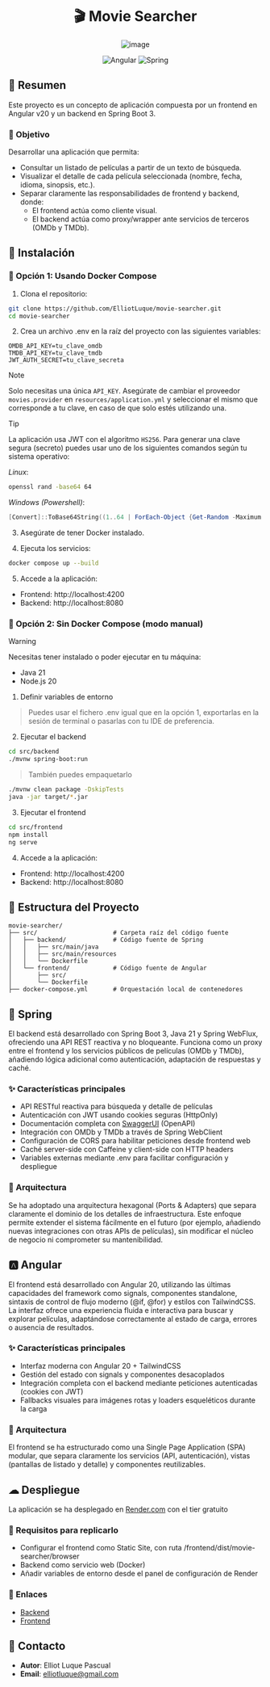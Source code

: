 <div align="center">

# 🎬 Movie Searcher

![image](https://github.com/user-attachments/assets/99427ecb-5bd2-4c92-ba72-ab43e76d52e5)

![Angular](https://img.shields.io/badge/angular-%23DD0031.svg?style=for-the-badge&logo=angular&logoColor=white)
![Spring](https://img.shields.io/badge/spring-%236DB33F.svg?style=for-the-badge&logo=spring&logoColor=white)

</div>

## 🧾 Resumen
Este proyecto es un concepto de aplicación compuesta por un frontend en Angular v20 y un backend en Spring Boot 3.

### 🎯 Objetivo
Desarrollar una aplicación que permita:

- Consultar un listado de películas a partir de un texto de búsqueda.
- Visualizar el detalle de cada película seleccionada (nombre, fecha, idioma, sinopsis, etc.).
- Separar claramente las responsabilidades de frontend y backend, donde:
   - El frontend actúa como cliente visual.
   - El backend actúa como proxy/wrapper ante servicios de terceros (OMDb y TMDb).



## 🚀 Instalación

### 🔁 Opción 1: Usando Docker Compose
1. Clona el repositorio:
```bash
git clone https://github.com/ElliotLuque/movie-searcher.git
cd movie-searcher
```
2. Crea un archivo .env en la raíz del proyecto con las siguientes variables:
```env
OMDB_API_KEY=tu_clave_omdb
TMDB_API_KEY=tu_clave_tmdb
JWT_AUTH_SECRET=tu_clave_secreta
```
> [!NOTE]
> Solo necesitas una única ```API_KEY```. Asegúrate de cambiar el proveedor ```movies.provider``` en ```resources/application.yml``` y seleccionar el mismo que corresponde a tu clave, en caso de que solo estés utilizando una.


> [!TIP]
> La aplicación usa JWT con el algoritmo ```HS256```. Para generar una clave segura (secreto) puedes usar uno de los siguientes comandos según tu sistema operativo:
> 
> *Linux*:
>   ```bash
> openssl rand -base64 64
>   ```
>
> *Windows (Powershell)*:
>  ```powershell
> [Convert]::ToBase64String((1..64 | ForEach-Object {Get-Random -Maximum 256}) -as [byte[]])
>  ```

3. Asegúrate de tener Docker instalado.

4. Ejecuta los servicios:
```bash
docker compose up --build
```

5. Accede a la aplicación:
- Frontend: http://localhost:4200
- Backend: http://localhost:8080


### 🧩 Opción 2: Sin Docker Compose (modo manual)

> [!WARNING]
> Necesitas tener instalado o poder ejecutar en tu máquina:
> - Java 21
> - Node.js 20

1. Definir variables de entorno

> Puedes usar el fichero .env igual que en la opción 1, exportarlas en la sesión de terminal o pasarlas con tu IDE de preferencia.

2. Ejecutar el backend
```bash
cd src/backend
./mvnw spring-boot:run
```
> También puedes empaquetarlo
```bash
./mvnw clean package -DskipTests
java -jar target/*.jar
```

3. Ejecutar el frontend
```bash
cd src/frontend
npm install
ng serve
```

4. Accede a la aplicación:
- Frontend: http://localhost:4200
- Backend: http://localhost:8080


## 📁 Estructura del Proyecto
```
movie-searcher/
├── src/                     # Carpeta raíz del código fuente
│   ├── backend/             # Código fuente de Spring
│   │   ├── src/main/java
│   │   ├── src/main/resources
│   │   └── Dockerfile
│   └── frontend/            # Código fuente de Angular
│       ├── src/
│       └── Dockerfile
├── docker-compose.yml       # Orquestación local de contenedores
```

## 🍃 Spring

El backend está desarrollado con Spring Boot 3, Java 21 y Spring WebFlux, ofreciendo una API REST reactiva y no bloqueante.
Funciona como un proxy entre el frontend y los servicios públicos de películas (OMDb y TMDb), añadiendo lógica adicional como autenticación, adaptación de respuestas y caché.

### ✨ Características principales
- API RESTful reactiva para búsqueda y detalle de películas
- Autenticación con JWT usando cookies seguras (HttpOnly)
- Documentación completa con [SwaggerUI](https://movie-searcher-backend.onrender.com/docs) (OpenAPI)
- Integración con OMDb y TMDb a través de Spring WebClient
- Configuración de CORS para habilitar peticiones desde frontend web
- Caché server-side con Caffeine y client-side con HTTP headers
- Variables externas mediante .env para facilitar configuración y despliegue

### 🧱 Arquitectura
Se ha adoptado una arquitectura hexagonal (Ports & Adapters) que separa claramente el dominio de los detalles de infraestructura. Este enfoque permite extender el sistema fácilmente en el futuro (por ejemplo, añadiendo nuevas integraciones con otras APIs de películas), sin modificar el núcleo de negocio ni comprometer su mantenibilidad.

## 🅰 Angular

El frontend está desarrollado con Angular 20, utilizando las últimas capacidades del framework como signals, componentes standalone, sintaxis de control de flujo moderno (@if, @for) y estilos con TailwindCSS. La interfaz ofrece una experiencia fluida e interactiva para buscar y explorar películas, adaptándose correctamente al estado de carga, errores o ausencia de resultados.

### ✨ Características principales
- Interfaz moderna con Angular 20 + TailwindCSS
- Gestión del estado con signals y componentes desacoplados
- Integración completa con el backend mediante peticiones autenticadas (cookies con JWT)
- Fallbacks visuales para imágenes rotas y loaders esqueléticos durante la carga


### 🧱 Arquitectura
El frontend se ha estructurado como una Single Page Application (SPA) modular, que separa claramente los servicios (API, autenticación), vistas (pantallas de listado y detalle) y componentes reutilizables.

## ☁ Despliegue
La aplicación se ha desplegado en [Render.com](https://render.com) con el tier gratuito

### 🐳 Requisitos para replicarlo
- Configurar el frontend como Static Site, con ruta /frontend/dist/movie-searcher/browser
- Backend como servicio web (Docker)
- Añadir variables de entorno desde el panel de configuración de Render

### 📎 Enlaces
- [Backend](https://movie-searcher-backend.onrender.com/)
- [Frontend](https://movie-searcher-frontend.onrender.com/)

## 📧 Contacto
- **Autor**: Elliot Luque Pascual
- **Email**: elliotluque@gmail.com
